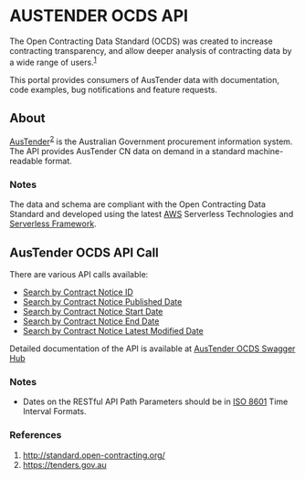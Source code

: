 # AUSTENDER OCDS API
The Open Contracting Data Standard (OCDS) was created to increase contracting transparency, and allow deeper analysis of contracting data by a wide range of users.<sup>[1](#references)</sup>

This portal provides consumers of AusTender data with documentation, code examples, bug notifications and feature requests. 

## About
[AusTender](https://tenders.gov.au)<sup>[2](#references)</sup> is the Australian Government procurement information system. The API provides AusTender CN data on demand in a standard machine-readable format.

### Notes
The data and schema are compliant with the Open Contracting Data Standard and developed using the latest [AWS](https://aws.amazon.com) Serverless Technologies and [Serverless Framework](https://serverless.com).

## AusTender OCDS API Call
There are various API calls available:

- [Search by Contract Notice ID](https://api.tenders.gov.au/ocds/findById/CN00000000)
- [Search by Contract Notice Published Date](https://api.tenders.gov.au/ocds/findByDates/contractPublished/yyyy-mm-ddThh:mi:ssZ/yyyy-mm-ddThh:mi:ssZ)
- [Search by Contract Notice Start Date](https://api.tenders.gov.au/ocds/findByDates/contractStart/yyyy-mm-ddThh:mi:ssZ/yyyy-mm-ddThh:mi:ssZ)
- [Search by Contract Notice End Date](https://api.tenders.gov.au/ocds/findByDates/contractEnd/yyyy-mm-ddThh:mi:ssZ/yyyy-mm-ddThh:mi:ssZ)
- [Search by Contract Notice Latest Modified Date](https://api.tenders.gov.au/ocds/findByDates/contractLastModified/yyyy-mm-ddThh:mi:ssZ/yyyy-mm-ddThh:mi:ssZ)

Detailed documentation of the API is available at [AusTender OCDS Swagger Hub](https://app.swaggerhub.com/apis/austender/ocds-api/1.1#/)

### Notes
- Dates on the RESTful API Path Parameters should be in [ISO 8601](https://en.wikipedia.org/wiki/ISO_8601) Time Interval Formats.

### References
1. http://standard.open-contracting.org/
2. https://tenders.gov.au
